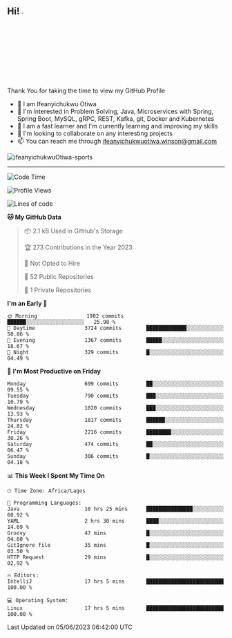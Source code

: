 <!-- BLOG-POST-LIST:START --><!-- BLOG-POST-LIST:END -->

## Hi! <img src="https://media.giphy.com/media/hvRJCLFzcasrR4ia7z/giphy.gif" width="4%"> 

Thank You for taking the time to view my GitHub Profile

- 👋 I am Ifeanyichukwu Otiwa
- 👀 I'm interested in Problem Solving, Java, Microservices with Spring, Spring Boot, MySQL, gRPC, REST, Kafka, git, Docker and Kubernetes
- 🌱 I am a fast learner and I'm currently learning and improving my skills
- 💞️ I'm looking to collaborate on any interesting projects
- 📫 You can reach me through ifeanyichukwuotiwa.winson@gmail.com

<p align="left" marginTop="10px"> <img src="https://komarev.com/ghpvc/?username=ifeanyichukwuOtiwa-sports&label=Profile%20views&color=0e75b6&style=for-the-badge" alt="ifeanyichukwuOtiwa-sports" /> </p>

***

<!--START_SECTION:waka-->
![Code Time](http://img.shields.io/badge/Code%20Time-1%2C413%20hrs%2029%20mins-blue)

![Profile Views](http://img.shields.io/badge/Profile%20Views-12-blue)

![Lines of code](https://img.shields.io/badge/From%20Hello%20World%20I%27ve%20Written-2.4%20million%20lines%20of%20code-blue)

**🐱 My GitHub Data** 

> 📦 2.1 kB Used in GitHub's Storage 
 > 
> 🏆 273 Contributions in the Year 2023
 > 
> 🚫 Not Opted to Hire
 > 
> 📜 52 Public Repositories 
 > 
> 🔑 1 Private Repositories 
 > 
**I'm an Early 🐤** 

```text
🌞 Morning                1902 commits        ██████░░░░░░░░░░░░░░░░░░░   25.98 % 
🌆 Daytime                3724 commits        █████████████░░░░░░░░░░░░   50.86 % 
🌃 Evening                1367 commits        █████░░░░░░░░░░░░░░░░░░░░   18.67 % 
🌙 Night                  329 commits         █░░░░░░░░░░░░░░░░░░░░░░░░   04.49 % 
```
📅 **I'm Most Productive on Friday** 

```text
Monday                   699 commits         ██░░░░░░░░░░░░░░░░░░░░░░░   09.55 % 
Tuesday                  790 commits         ███░░░░░░░░░░░░░░░░░░░░░░   10.79 % 
Wednesday                1020 commits        ███░░░░░░░░░░░░░░░░░░░░░░   13.93 % 
Thursday                 1817 commits        ██████░░░░░░░░░░░░░░░░░░░   24.82 % 
Friday                   2216 commits        ████████░░░░░░░░░░░░░░░░░   30.26 % 
Saturday                 474 commits         ██░░░░░░░░░░░░░░░░░░░░░░░   06.47 % 
Sunday                   306 commits         █░░░░░░░░░░░░░░░░░░░░░░░░   04.18 % 
```


📊 **This Week I Spent My Time On** 

```text
🕑︎ Time Zone: Africa/Lagos

💬 Programming Languages: 
Java                     10 hrs 25 mins      ███████████████░░░░░░░░░░   60.92 % 
YAML                     2 hrs 30 mins       ████░░░░░░░░░░░░░░░░░░░░░   14.69 % 
Groovy                   47 mins             █░░░░░░░░░░░░░░░░░░░░░░░░   04.60 % 
GitIgnore file           35 mins             █░░░░░░░░░░░░░░░░░░░░░░░░   03.50 % 
HTTP Request             29 mins             █░░░░░░░░░░░░░░░░░░░░░░░░   02.92 % 

🔥 Editors: 
IntelliJ                 17 hrs 5 mins       █████████████████████████   100.00 % 

💻 Operating System: 
Linux                    17 hrs 5 mins       █████████████████████████   100.00 % 
```


 Last Updated on 05/06/2023 06:42:00 UTC
<!--END_SECTION:waka-->

<!--
<p align="center">
![trophy](https://github-profile-trophy.vercel.app/?username=ifeanyichukwuOtiwa-sports&theme=onedark) (https://github.com/ryo-ma/github-profile-trophy)
</p>
-->

<!---
ifeanyi-otiwa/ifeanyi-otiwa is a ✨ special ✨ repository because its `README.md` (this file) appears on your GitHub profile.
You can click the Preview link to take a look at your changes.
--->
